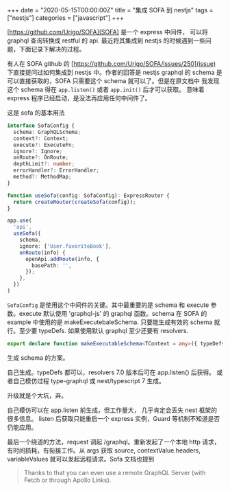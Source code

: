+++
date = "2020-05-15T00:00:00Z"
title = "集成 SOFA 到 nestjs"
tags = ["nestjs"]
categories = ["javascript"]
+++

[https://github.com/Urigo/SOFA](SOFA) 是一个 express 中间件，
可以将 graphql 查询转换成 restful 的 api. 最近将其集成到 nestjs
的时候遇到一些问题，下面记录下解决的过程。

有人在 SOFA github 的 [https://github.com/Urigo/SOFA/issues/250](issue)
下直接提问过如何集成到 nestjs 中。作者的回答是 nestjs graphql 的
schema 是可以直接获取的，SOFA 只需要这个 schema 就可以了。但是在原文档中
我发现这个 schema 得在 `app.listen()` 或者 `app.init()` 后才可以获取。
意味着 express 程序已经启动，是没法再应用任何中间件了。

这是 sofa 的基本用法

```ts
interface SofaConfig {
  schema: GraphQLSchema;
  context?: Context;
  execute?: ExecuteFn;
  ignore?: Ignore;
  onRoute?: OnRoute;
  depthLimit?: number;
  errorHandler?: ErrorHandler;
  method?: MethodMap;
}

function useSofa(config: SofaConfig): ExpressRouter {
  return createRouter(createSofa(config));
}

app.use(
  'api',
  useSofa({
    schema,
    ignore: ['User.favoriteBook'],
    onRoute(info) {
      openApi.addRoute(info, {
        basePath: '',
      });
    },
  })
)
```

`SofaConfig` 是使用这个中间件的关键。其中最重要的是 schema 和 execute
参数。execute 默认使用 'graphql-js' 的 graphql 函数。schema 在 SOFA
的 example 中使用的是 makeExecutebaleSchema. 只要能生成有效的 schema
就行。至少要 typeDefs. 如果使用默认 graphql 至少还要有 resolvers.

```ts
export declare function makeExecutableSchema<TContext = any>({ typeDefs, resolvers, connectors, logger, allowUndefinedInResolve, resolverValidationOptions, directiveResolvers, schemaDirectives, parseOptions, inheritResolversFromInterfaces, }: IExecutableSchemaDefinition<TContext>): GraphQLSchema;
```

生成 schema 的方案。

自己生成。typeDefs 都可以，resolvers 7.0 版本后可在 app.listen() 后获得。
或者自己模仿过程 type-graphql 或 nest/typescript 7 生成。

升级就是个大坑，弃。

自己模仿可以在 app.listen 前生成，但工作量大，
几乎肯定会丢失 nest 框架的很多信息。
listen 后获取只能重启一个 express 实例，Guard 等机制不知道是否仍能应用。

最后一个绕道的方法，request 调起 /graphql。重新发起了一个本地 http 请求，
有时间损耗，有衔接工作。从 args 获取 source, contextValue.headers,
variableValues 就可以发起远程请求。Sofa 文档也提到

> Thanks to that you can even use a remote GraphQL Server (with Fetch or through Apollo Links).
